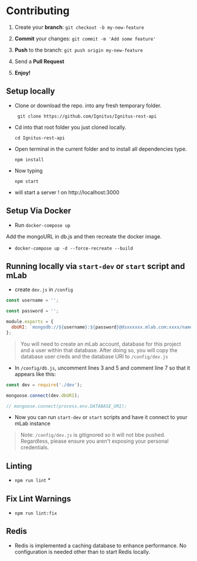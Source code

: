 
# Contributing

1. Create your **branch**: ```git checkout -b my-new-feature```

2. **Commit** your changes: ```git commit -m 'Add some feature'```

3. **Push** to the branch: ```git push origin my-new-feature```

4. Send a **Pull Request**

5. **Enjoy!**

## Setup locally

* Clone or download the repo. into any fresh temporary folder.

    ``` git clone https://github.com/Ignitus/Ignitus-rest-api```

* Cd into that root folder you just cloned locally.

    ``` cd Ignitus-rest-api ```

* Open terminal in the current folder and to install all dependencies type.

    ``` npm install ```

* Now typing

    ``` npm start ```

* will start a server ! on http://localhost:3000

## Setup Via Docker

* Run ```docker-compose up```

Add the mongoURL in db.js and then recreate the docker image.
 
 * ```docker-compose up -d --force-recreate --build```

 ## Running locally via `start-dev` or `start` script and mLab

 * create `dev.js` in `/config`

```javascript
const username = '';

const password = '';

module.exports = {
  dbURI: `mongodb://${username}:${password}@dsxxxxxx.mlab.com:xxxx/name`,
};
 ```

 > You will need to create an mLab account, database for this project and a user within that database. After doing so, you will copy the database user creds and the database URI to `/config/dev.js`

 * In `/config/db.js`, uncomment lines 3 and 5 and comment line 7 so that it appears like this:

 ```javascript
 const dev = require('./dev');

mongoose.connect(dev.dbURI);

// mongoose.connect(process.env.DATABASE_URI);
 ```
 
 * Now you can run `start-dev` or `start` scripts and have it connect to your mLab instance

 > Note: `/config/dev.js` is gitignored so it will not bbe pushed. Regardless, please ensure you aren't exposing your personal credentials.
 
## Linting

 * ``` npm run lint ```	* 
 
## Fix Lint Warnings

 * ``` npm run lint:fix ```

 ## Redis

 * Redis is implemented a caching database to enhance performance.  No configuration is needed other than to start Redis locally.
